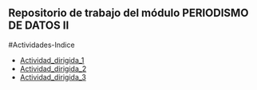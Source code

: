## Repositorio de trabajo del módulo PERIODISMO DE DATOS II

#Actividades-Indice 


- [Actividad_dirigida_1](ad1.md)
- [Actividad_dirigida_2](ad2.md)
- [Actividad_dirigida_3](ad3.md)
